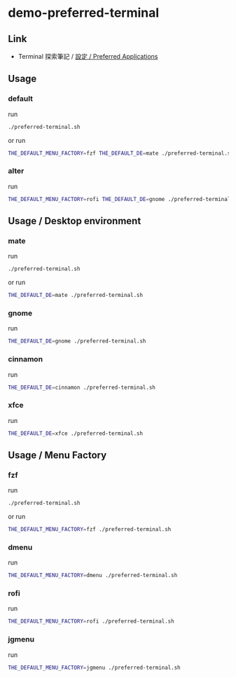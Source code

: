 

# demo-preferred-terminal


## Link

* Terminal 探索筆記 / [設定 / Preferred Applications](https://samwhelp.github.io/note-about-terminal/read/terminal/sakura/config-preferred-applications.html)

## Usage


### default

run

``` sh
./preferred-terminal.sh
```

or run

``` sh
THE_DEFAULT_MENU_FACTORY=fzf THE_DEFAULT_DE=mate ./preferred-terminal.sh
```

### alter

run

``` sh
THE_DEFAULT_MENU_FACTORY=rofi THE_DEFAULT_DE=gnome ./preferred-terminal.sh
```


## Usage / Desktop environment

### mate

run

``` sh
./preferred-terminal.sh
```

or run

``` sh
THE_DEFAULT_DE=mate ./preferred-terminal.sh
```


### gnome

run

``` sh
THE_DEFAULT_DE=gnome ./preferred-terminal.sh
```


### cinnamon

run

``` sh
THE_DEFAULT_DE=cinnamon ./preferred-terminal.sh
```


### xfce

run

``` sh
THE_DEFAULT_DE=xfce ./preferred-terminal.sh
```


## Usage / Menu Factory


### fzf

run

``` sh
./preferred-terminal.sh
```

or run

``` sh
THE_DEFAULT_MENU_FACTORY=fzf ./preferred-terminal.sh
```

### dmenu

run

``` sh
THE_DEFAULT_MENU_FACTORY=dmenu ./preferred-terminal.sh
```

### rofi

run

``` sh
THE_DEFAULT_MENU_FACTORY=rofi ./preferred-terminal.sh
```

### jgmenu

run

``` sh
THE_DEFAULT_MENU_FACTORY=jgmenu ./preferred-terminal.sh
```
